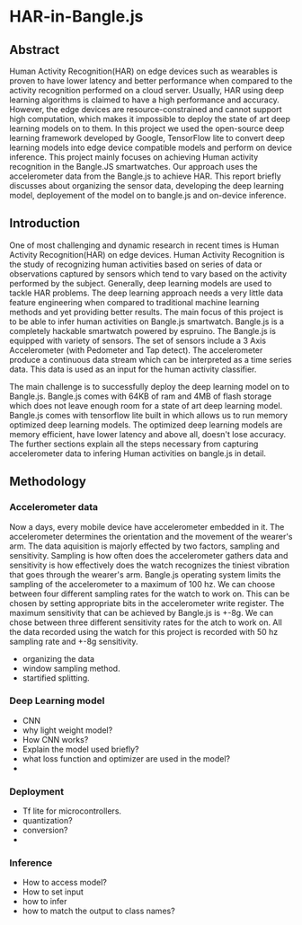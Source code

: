 # HAR-in-Bangle.js

## Abstract
Human Activity Recognition(HAR) on edge devices such as wearables is proven to have lower latency and better performance when compared to the activity recognition performed on a cloud server. Usually, HAR using deep learning algorithms is claimed to have a high performance and accuracy. However, the edge devices are resource-constrained and cannot support high computation, which makes it impossible to deploy the state of art deep learning models on to them. In this project we used the open-source deep learning framework developed by Google, TensorFlow lite to convert deep learning models into edge device compatible models and perform on device inference. This project mainly focuses on achieving Human activity recognition in the Bangle.JS smartwatches. Our approach uses the accelerometer data from the Bangle.js to achieve HAR. This report briefly discusses about organizing the sensor data, developing the deep learning model, deployement of the model on to bangle.js and on-device inference.

## Introduction
One of most challenging and dynamic research in recent times is Human Activity Recognition(HAR) on edge devices. Human Activity Recognition is the study of recognizing human activities based on series of data or observations captured by sensors which tend to vary based on the activity performed by the subject. Generally, deep learning models are used to tackle HAR problems. The deep learning approach needs a very little data feature engineering when compared to traditional machine learning methods and yet providing better results. The main focus of this project is to be able to infer human activities on Bangle.js smartwatch. Bangle.js is a completely hackable smartwatch powered by espruino. The Bangle.js is equipped with variety of sensors. The set of sensors include a 3 Axis Accelerometer (with Pedometer and Tap detect). The accelerometer produce a continuous data stream which can be interpreted as a time series data. This data is used as an input for the human activity classifier. 

The main challenge is to successfully deploy the deep learning model on to Bangle.js. Bangle.js comes with 64KB of ram and 4MB of flash storage which does not leave enough room for a state of art deep learning model. Bangle.js comes with tensorflow lite built in which allows us to run memory optimized deep learning models. The optimized deep learning models are memory efficient, have lower latency and above all, doesn't lose accuracy. The further sections explain all the steps necessary from capturing accelerometer data to infering Human activities on bangle.js in detail.

## Methodology

### Accelerometer data
Now a days, every mobile device have accelerometer embedded in it. The accelerometer determines the orientation and the movement of the wearer's arm. The data aquisition is majorly effected by two factors, sampling and sensitivity.
Sampling is how often does the accelerometer gathers data and sensitivity is how effectively does the watch recognizes the tiniest vibration that goes through the wearer's arm.
Bangle.js operating system limits the sampling of the accelerometer to a maximum of 100 hz. We can choose between four different sampling rates for the watch to work on. This can be chosen by setting appropriate bits in the accelerometer write register.
The maximum sensitivity that can be achieved by Bangle.js is +-8g. We can chose between three different sensitivity rates for the atch to work on. All the data recorded using the watch for this project is recorded with 50 hz sampling rate and +-8g sensitivity.
* organizing the data
* window sampling method.
* startified splitting.


### Deep Learning model
* CNN
* why light weight model?
* How CNN works?
* Explain the model used briefly?
* what loss function and optimizer are used in the model?
* 
### Deployment
* Tf lite for microcontrollers.
* quantization?
* conversion?
* 
### Inference
* How to access model?
* How to set input
* how to infer
* how to match the output to class names?
